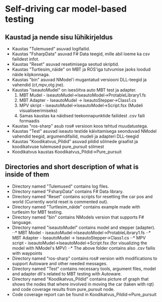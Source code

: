 # Self-driving car model-based testing 


## Kaustad ja nende sisu lühikirjeldus

* Kaustas "Tulemused" asuvad logifailid.
* Kaustas "FsharpData" asuvad F# Data teegid, mille abil loeme ka csv failidest infot.
* Kaustas "Reset" asuvad resetimisega seotud skriptid.
* Kaustas "Turtlesim_näide" on MBT ja ROS'iga tutvumise jaoks loodud näide kilpkonnaga.
* Kaustas "bin" asuvad NModel'i mugantatud versiooni DLL-teegid ja vahendid (ct,mpv,otg jne).
* Kaustas "iseautoMudel" on isesõitva auto MBT test ja adapter.
    1. MBT Mudel - iseautoMudel->IseautoModel->ProtableLibrary1.fs
    2. MBT Adapter - IseautoMudel -> IseautoStepper->Class1.cs
    3. MPV skript - iseautoMudel->IseautoModel->Script.fsx (Mudeli visualiseerimiseks)
    4. Samas kaustas ka näidised teekonnapunktide failidest .csv faili formaadis
* Kaustas "ros-sharp" asub ros# versioon koos tehtud muudatustega.
* Kaustas "Test" asuvad iseauto testide käivitamisega seonduvad NModel vahendid teegid, argumendifailid, mudeli ja adapteri DLL-teegid
* Kaustas "Koodikatvus_Pildid" asuvad pildid sõlmede graafist ja koodikatvuse tulemused pure_pursuit sõlmest
* Koodikatvus kaustas Koodikatvus_Pildid->Pure_pursuit

## Directories and short description of what is inside of them

* Directory named "Tulemused" contains log files.
* Directory named  "FsharpData" contains F# Data library.
* Directory named  "Reset" contains scripts for resetting the car pos and world (Currently world reset is commented out).
* Directory named  "Turtlesim_näide" contains example made with turtlesim for MBT testing.
* Directory named  "bin" contains  NModels version that supports F# language.
* Directory named  "iseautoMudel" contains model and stepper (adapter).
⋅⋅* MBT Model - iseautoMudel->IseautoModel->ProtableLibrary1.fs
⋅⋅* MBT Adapter - IseautoMudel -> IseautoStepper->Class1.cs
⋅⋅* MPV script - iseautoMudel->IseautoModel->Script.fsx (for visualizing the model with NModel's MPV)
⋅⋅* The above folder contains also .csv failis with waypoints
* Directory named  "ros-sharp" contains ros# version with modifications to support Autoware and other needed messages.
* Directory named  "Test" contains  necessary tools, argument files, model and adapter dll's  related to MBT testing with Autoware.
* Directory named  "Koodikatvus_Pildid" contains picture of graph that shows the nodes that where involved in moving the car (taken with rqt) and code coverage results from pure_pursuit node.  
 * Code coverage report can be found in  Koodikatvus_Pildid->Pure_pursuit
